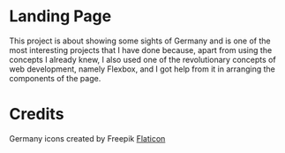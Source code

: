 # Landing Page

This project is about showing some sights of Germany and is 
one of the most interesting projects that I have done 
because, apart from using the concepts I already knew, 
I also used one of the revolutionary concepts of 
web development, namely Flexbox, and I got help from it 
in arranging the components of the page.

# Credits

Germany icons created by Freepik
[Flaticon](https://www.flaticon.com/free-icons/germany "germany icons")